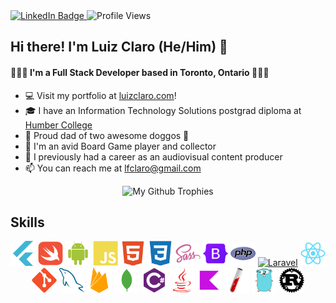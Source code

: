 <div id="badges">
  <a href="https://linkedin.com/in/luiz-claro">
    <img src="https://img.shields.io/badge/LinkedIn-green?style=for-the-badge&logo=linkedin&logoColor=282b2c" alt="LinkedIn Badge"/>
  </a>
  <img src="https://komarev.com/ghpvc/?username=LFClaro&style=for-the-badge&color=green" alt="Profile Views"/>
</div>


## Hi there! I'm Luiz Claro (He/Him) 👋
#### 👨🏻‍💻 I'm a Full Stack Developer based in Toronto, Ontario 👨🏻‍💻

<!-- - 🌱 Currently learning Kotlin, Flutter and Dart -->
- 💻 Visit my portfolio at [luizclaro.com](https://www.luizclaro.com)!
- 🎓 I have an Information Technology Solutions postgrad diploma at [Humber College](https://appliedtechnology.humber.ca/programs/information-technology-solutions.html)
- 🐶 Proud dad of two awesome doggos 🐶
- 🎲 I'm an avid Board Game player and collector 
- 🎥 I previously had a career as an audiovisual content producer
- 📫 You can reach me at [lfclaro@gmail.com](mailto:lfclaro@gmail.com)

<p align="center">
  <img src="https://github-profile-trophy.vercel.app/?username=LFClaro&rank=SECRET,AAA,AA,A,B,C&column=-1&theme=onedark" alt="My Github Trophies" />
</p>

## Skills

<div align="center">
    <a href="https://en.wikipedia.org/wiki/Flutter_(software)" target="_blank"><img src="https://github.com/devicons/devicon/blob/master/icons/flutter/flutter-plain.svg" title="Flutter" alt="Flutter / Dart" width="40" height="40"/></a>
    <a href="https://en.wikipedia.org/wiki/Swift_(programming_language)" target="_blank"><img src="https://github.com/devicons/devicon/blob/master/icons/swift/swift-original.svg" title="iOS Swift" alt="Swift" width="40" height="40"/></a>
      <a href="https://en.wikipedia.org/wiki/Android_(operating_system)" target="_blank"><img src="https://github.com/devicons/devicon/blob/master/icons/android/android-plain.svg" title="Android Java/Kotlin" alt="Android" width="40" height="40"/></a>
    <a href="https://en.wikipedia.org/wiki/JavaScript" target="_blank"><img src="https://github.com/devicons/devicon/blob/master/icons/javascript/javascript-plain.svg" title="Javascript" alt="Javascript" width="40" height="40"/></a>
    <a href="https://en.wikipedia.org/wiki/HTML5" target="_blank"><img src="https://github.com/devicons/devicon/blob/master/icons/html5/html5-plain.svg" ttitle="HTML5" alt="HTML5" width="40" height="40"/></a>
    <a href="https://en.wikipedia.org/wiki/CSS" target="_blank"><img src="https://github.com/devicons/devicon/blob/master/icons/css3/css3-plain.svg" title="CSS3" alt="CSS3" width="40" height="40"/></a>
    <a href="https://en.wikipedia.org/wiki/Sass_(stylesheet_language)" target="_blank"><img src="https://github.com/devicons/devicon/blob/master/icons/sass/sass-original.svg" title="SASS" alt="SASS" width="40" height="40"/></a>
    <a href="https://en.wikipedia.org/wiki/Bootstrap_(front-end_framework)" target="_blank"><img src="https://github.com/devicons/devicon/blob/master/icons/bootstrap/bootstrap-original.svg" title="Bootstrap" alt="Bootstrap" width="40" height="40"/></a>
    <a href="https://en.wikipedia.org/wiki/PHP" target="_blank"><img src="https://github.com/devicons/devicon/blob/master/icons/php/php-original.svg" title="PHP" alt="PHP" width="40" height="40"/></a>
    <a href="https://en.wikipedia.org/wiki/Laravel" target="_blank"><img src="https://cdn.simpleicons.org/laravel" title="Laravel" alt="Laravel" width="40" height="40"/></a>
    <a href="https://en.wikipedia.org/wiki/React_(JavaScript_library)" target="_blank"><img src="https://github.com/devicons/devicon/blob/master/icons/react/react-original.svg" title="React" alt="React" width="40" height="40"/></a>
    <a href="https://en.wikipedia.org/wiki/Git" target="_blank"><img src="https://github.com/devicons/devicon/blob/master/icons/git/git-plain.svg" title="GitHub/Git" alt="GitHub/Git" width="40" height="40"/></a>
    <a href="https://en.wikipedia.org/wiki/MySQL" target="_blank"><img src="https://github.com/devicons/devicon/blob/master/icons/mysql/mysql-original.svg" title="MySQL" alt="MySQL" width="40" height="40"/></a>
    <a href="https://en.wikipedia.org/wiki/Firebase" target="_blank"><img src="https://github.com/devicons/devicon/blob/master/icons/firebase/firebase-plain.svg" title="Firebase" alt="Firebase" width="40" height="40"/></a>
    <a href="https://en.wikipedia.org/wiki/MongoDB" target="_blank"><img src="https://github.com/devicons/devicon/blob/master/icons/mongodb/mongodb-plain.svg" title="MongoDB" alt="MongoDB" width="40" height="40"/></a>
      <a href="https://en.wikipedia.org/wiki/C_Sharp_(programming_language)" target="_blank"><img src="https://github.com/devicons/devicon/blob/develop/icons/csharp/csharp-plain.svg" title="C#" alt="C Sharp" width="40" height="40"/></a>
    <a href="https://en.wikipedia.org/wiki/Java_(programming_language)" target="_blank"><img src="https://github.com/devicons/devicon/blob/master/icons/java/java-plain.svg" title="Java" alt="Java" width="40" height="40"/></a>
    <a href="https://en.wikipedia.org/wiki/Kotlin_(programming_language)" target="_blank"><img src="https://github.com/devicons/devicon/blob/master/icons/kotlin/kotlin-plain.svg" title="Kotlin" alt="Kotlin" width="40" height="40"/></a>
    <a href="https://en.wikipedia.org/wiki/Jekyll_(software)" target="_blank"><img src="https://github.com/devicons/devicon/blob/develop/icons/jekyll/jekyll-original.svg" title="Jekyll" alt="Jekyll" width="40" height="40"/></a>
    <a href="https://en.wikipedia.org/wiki/Go_(programming_language)" target="_blank"><img src="https://github.com/devicons/devicon/blob/master/icons/go/go-original.svg" title="Go Programming Language" alt="Go" width="40" height="40"/></a>
     <a href="https://en.wikipedia.org/wiki/Rust_(programming_language)" target="_blank"><img src="https://github.com/devicons/devicon/blob/master/icons/rust/rust-original.svg" title="Rust Programming Language" alt="Rust" width="40" height="40"/></a>
</div>

